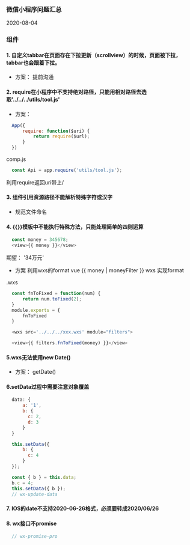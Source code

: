 ### 微信小程序问题汇总
2020-08-04
### 组件
#### 1. 自定义tabbar在页面存在下拉更新（scrollview）的时候，页面被下拉，tabbar也会跟着下拉。
* 方案： 提前沟通

#### 2. require在小程序中不支持绝对路径，只能用相对路径去选取'../../../utils/tool.js'
* 方案：
```js
  App({
      require: function($uri) {
          return require($url);
      }
  })
```
comp.js
```js
  const Api = app.require('utils/tool.js');
```
利用require返回uri带上/
#### 3. 组件引用资源路径不能解析特殊字符或汉字
* 规范文件命名

#### 4. {{}}模板中不能执行特殊方法，只能处理简单的四则运算
```js
  const money = 345678;
  <view>{{ money }}</view>
```
期望： '34万元'
* 方案 利用wxs的format
vue {{ money | moneyFilter }}
wxs 实现format

.wxs
```js
  const fnToFixed = function(num) {
      return num.toFixed(2);
  }
  module.exports = {
      fnToFixed
  }
```

```js
  <wxs src='../../../xxx.wxs' module="filters">
```

```js
  <view>{{ filters.fnToFixed(money) }}</view>
```

#### 5.wxs无法使用new Date()
* 方案： getDate()

#### 6.setData过程中需要注意对象覆盖
```js
  data: {
      a: '1',
      b: {
        c: 2,
        d: 3
      }
  }

  this.setData({
      b: {
        c: 4
      }
  });
```
```js
  const { b } = this.data;
  b.c = 4;
  this.setData({ b });
  // wx-update-data
```
#### 7. IOS的date不支持2020-06-26格式，必须要转成2020/06/26

#### 8. wx接口不promise
```js
  // wx-promise-pro
```
